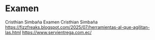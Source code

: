 # Examen
Cristhian Simbaña Examen
Cristhian Simbaña
https://fizzfreaks.blogspot.com/2025/07/herramientas-al-que-agilitan-las.html
https://www.servientrega.com.ec/
